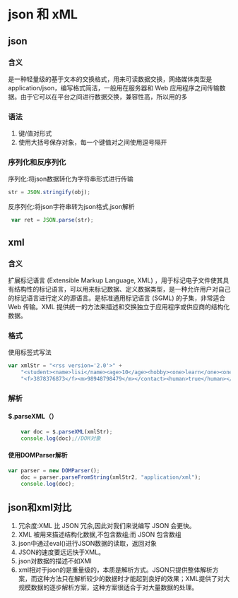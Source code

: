 # json 和 xML 

## json

### 含义

是一种轻量级的基于文本的交换格式，用来可读数据交换，网络媒体类型是application/json，编写格式简洁，一般用在服务器和 Web 应用程序之间传输数据。由于它可以在平台之间进行数据交换，兼容性高，所以用的多

### 语法

1. 键/值对形式
2. 使用大括号保存对象，每一个键值对之间使用逗号隔开

### 序列化和反序列化

序列化:将json数据转化为字符串形式进行传输

```js
str = JSON.stringify(obj);
```

反序列化:将json字符串转为json格式,json解析

```js
 var ret = JSON.parse(str);
```

## xml

### 含义

扩展标记语言 (Extensible Markup Language, XML) ，用于标记电子文件使其具有结构性的标记语言，可以用来标记数据、定义数据类型，是一种允许用户对自己的标记语言进行定义的源语言。是标准通用标记语言 (SGML) 的子集，非常适合 Web 传输。XML 提供统一的方法来描述和交换独立于应用程序或供应商的结构化数据。

### 格式

使用标签式写法

```js
var xmlStr = "<rss version='2.0'>" +
    "<student><name>lisi</name><age>10</age><hobby><one>learn</one><one>sleep</one></hobby><contact>" +
    "<f>3878376873</f><m>98948798479</m></contact><human>true</human></student></rss>";
```
### 解析

#### $.parseXML（）

```js
    var doc = $.parseXML(xmlStr);
    console.log(doc);//DOM对象
```

#### 使用DOMParser解析

```js
var parser = new DOMParser();
    doc = parser.parseFromString(xmlStr2, "application/xml");
    console.log(doc);
```

## json和xml对比

1. 冗余度:XML 比 JSON 冗余,因此对我们来说编写 JSON 会更快。
2. XML 被用来描述结构化数据,不包含数组;而 JSON 包含数组
3. json中通过eval()进行JSON数据的读取，返回对象
4. JSON的速度要远远快于XML。
5. json对数据的描述不如XMl
6. xml相对于json的是重量级的，本质是解析方式。JSON只提供整体解析方案，而这种方法只在解析较少的数据时才能起到良好的效果；XML提供了对大规模数据的逐步解析方案，这种方案很适合于对大量数据的处理。



